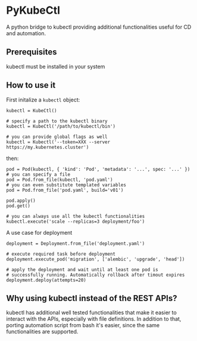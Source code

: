 # PyKubeCtl

A python bridge to kubectl providing additional functionalities useful for CD and automation.


## Prerequisites

kubectl must be installed in your system

## How to use it

First initalize a `kubectl` object:

    kubectl = KubeCtl()

    # specify a path to the kubectl binary
    kubectl = KubeCtl('/path/to/kubectl/bin')

    # you can provide global flags as well
    kubectl = Kubectl('--token=XXX --server https://my.kubernetes.cluster')

then:

    pod = Pod(kubectl, { 'kind': 'Pod', 'metadata': '...', spec: '...' })
    # you can specify a file
    pod = Pod.from_file(kubectl, 'pod.yaml')
    # you can even substitute templated variables
    pod = Pod.from_file('pod.yaml', build='v01')

    pod.apply()
    pod.get()

    # you can always use all the kubectl functionalities
    kubectl.execute('scale --replicas=3 deployment/foo')

A use case for deployment

    deployment = Deployment.from_file('deployment.yaml')

    # execute required task before deployment
    deployment.execute_pod('migration', ['alembic', 'upgrade', 'head'])

    # apply the deployment and wait until at least one pod is
    # successfully running. Automatically rollback after timout expires
    deployment.deploy(attempts=20)

## Why using kubectl instead of the REST APIs?

kubectl has additional well tested functionalities that make it easier to interact with the APIs, especially with file definitions. In addition to that, porting automation script from bash it's easier, since the same functionalities are supported.

